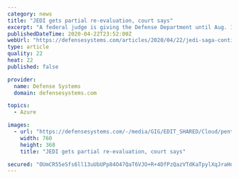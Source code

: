 ```yaml
---
category: news
title: "JEDI gets partial re-evaluation, court says"
excerpt: "A federal judge is giving the Defense Department until Aug. 17 to accept proposal revisions addressing storage pricing, effectively extending a nearly three-year-long drama over the potential $10 billion enterprise cloud contract."
publishedDateTime: 2020-04-22T23:52:00Z
webUrl: "https://defensesystems.com/articles/2020/04/22/jedi-saga-continues.aspx"
type: article
quality: 22
heat: 22
published: false

provider:
  name: Defense Systems
  domain: defensesystems.com

topics:
  - Azure

images:
  - url: "https://defensesystems.com/-/media/GIG/EDIT_SHARED/Cloud/pentagoncloud_0.jpg"
    width: 760
    height: 368
    title: "JEDI gets partial re-evaluation, court says"

secured: "OUmCR55eSfs6ll13uUbUPp84O47QaT6VJO+R+4DfPzQazVTdKaTpylXqJraHnQvqKyBJp/sUt8CJ0cWYFHN8QvAMPlliFO6n5k3oS02gzwHF9qux0ABHLE196/p7uY6/5ZTQLzDOUgJrEqDaaLyu+l9VuTPaVAeNBmYYgQcW+/IHsddGFI3mKyUnNiumVmn0y0MM7ajlVa5c3ks54o8bCCPkDsJXCg75vPfZUEQHs176OSBR57id5+7lceh/h8NV2WMntQUOEnffsKx5XFptovz/u4M68aHC//sPR22J3ids7vZTN+ldbVND22D9lHysWItHiTxmlUhUna9ICw6HHNb80tilzhELVAntiDiSpNcLjX7e2E/n3qB9vLfDTuHR67l6YeatxBuqShA9zE2kuVHtAbBWTdeVf5ORpy2+rUIwA9Wvzl/OHDL4gp36tbgLgVt1A1Mxt8csQmURUxlOM/8Nmfn7Y5qdPUaY8APk3A4=;yh55ftQHQcbGQPnxIRlmjg=="
---
```


